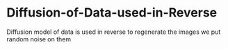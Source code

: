 # Diffusion-of-Data-used-in-Reverse
Diffusion model of data is used in reverse to regenerate the images we put random noise on them
